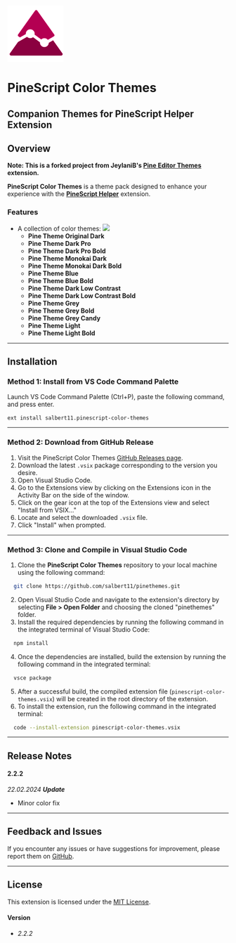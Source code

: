 ![](https://github.com/jeyllani/pinethemes/blob/main/images/pineicon.png?raw=true")
# PineScript Color Themes
## Companion Themes for PineScript Helper Extension

## Overview
**Note: This is a forked project from JeylaniB's [Pine Editor Themes](https://marketplace.visualstudio.com/items?itemName=JeylaniB.pine-editor-themes) extension.**

**PineScript Color Themes** is a theme pack designed to enhance your experience with the [**PineScript Helper**](https://marketplace.visualstudio.com/items?itemName=salbert11.pinescript-helper) extension.

### Features

- A collection of color themes:
![](https://github.com/salbert11/pinethemes/blob/pinescript-color-themes/images/pine-themes.gif?raw=true)
  - **Pine Theme Original Dark**
  - **Pine Theme Dark Pro**
  - **Pine Theme Dark Pro Bold**
  - **Pine Theme Monokai Dark**
  - **Pine Theme Monokai Dark Bold**
  - **Pine Theme Blue**
  - **Pine Theme Blue Bold**
  - **Pine Theme Dark Low Contrast**
  - **Pine Theme Dark Low Contrast Bold**
  - **Pine Theme Grey**
  - **Pine Theme Grey Bold**
  - **Pine Theme Grey Candy**
  - **Pine Theme Light**
  - **Pine Theme Light Bold**

---

## Installation
### Method 1: Install from VS Code Command Palette

Launch VS Code Command Palette (Ctrl+P), paste the following command, and press enter.
```
ext install salbert11.pinescript-color-themes
```

---

### Method 2: Download from GitHub Release

1. Visit the PineScript Color Themes [GitHub Releases page](https://github.com/salbert11/pinethemes/releases).
2. Download the latest `.vsix` package corresponding to the version you desire.
3. Open Visual Studio Code.
4. Go to the Extensions view by clicking on the Extensions icon in the Activity Bar on the side of the window.
5. Click on the gear icon at the top of the Extensions view and select "Install from VSIX..."
6. Locate and select the downloaded `.vsix` file.
7. Click "Install" when prompted.

---

### Method 3: Clone and Compile in Visual Studio Code 

1. Clone the **PineScript Color Themes** repository to your local machine using the following command:

```bash
  git clone https://github.com/salbert11/pinethemes.git
```
2. Open Visual Studio Code and navigate to the extension's directory by selecting **File > Open Folder**  and choosing the cloned "pinethemes" folder. 
3. Install the required dependencies by running the following command in the integrated terminal of Visual Studio Code:

```bash
  npm install
```   
4. Once the dependencies are installed, build the extension by running the following command in the integrated terminal:

```bash
  vsce package
``` 
5. After a successful build, the compiled extension file (`pinescript-color-themes.vsix`) will be created in the root directory of the extension.
6. To install the extension, run the following command in the integrated terminal:
```bash
  code --install-extension pinescript-color-themes.vsix
```

---

## Release Notes
#### **2.2.2**

*22.02.2024 **Update*** 
- Minor color fix

---

## Feedback and Issues

If you encounter any issues or have suggestions for improvement, please report them on [GitHub](https://github.com/salbert11/pinethemes/issues). 

---

## License

This extension is licensed under the [MIT License](./LICENSE.md).

#### Version 
- *2.2.2*
